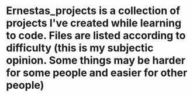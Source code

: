 # Ernestas_projects is a collection of projects I've created while learning to code. Files are listed according to difficulty (this is my subjectic opinion. Some things may be harder for some people and easier for other people)
